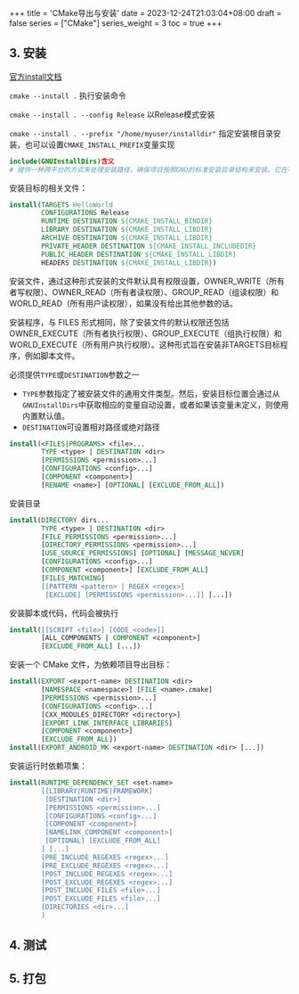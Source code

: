 +++
title = 'CMake导出与安装'
date = 2023-12-24T21:03:04+08:00
draft = false
series = ["CMake"]
series_weight = 3
toc = true
+++

## 3. 安装
[官方install文档](https://cmake.org/cmake/help/latest/command/install.html#command:install)

`cmake --install .` 执行安装命令

`cmake --install . --config Release` 以Release模式安装

`cmake --install . --prefix "/home/myuser/installdir"` 指定安装根目录安装，也可以设置`CMAKE_INSTALL_PREFIX`变量实现

```cmake
include(GNUInstallDirs)含义
# 提供一种跨平台的方式来处理安装路径，确保项目按照GNU的标准安装目录结构来安装。它在不同系统间提供了一致性，并使得项目更易于在不同Linux发行版上打包和分发。

```
安装目标的相关文件：

```cmake
install(TARGETS HelloWorld
        CONFIGURATIONS Release
        RUNTIME DESTINATION ${CMAKE_INSTALL_BINDIR}
        LIBRARY DESTINATION ${CMAKE_INSTALL_LIBDIR}
        ARCHIVE DESTINATION ${CMAKE_INSTALL_LIBDIR}
        PRIVATE_HEADER DESTINATION ${CMAKE_INSTALL_INCLUDEDIR}
        PUBLIC_HEADER DESTINATION ${CMAKE_INSTALL_LIBDIR}
        HEADERS DESTINATION ${CMAKE_INSTALL_LIBDIR})
```
安装文件，通过这种形式安装的文件默认具有权限设置，OWNER_WRITE（所有者写权限）、OWNER_READ（所有者读权限）、GROUP_READ（组读权限）和WORLD_READ（所有用户读权限），如果没有给出其他参数的话。

安装程序，与 FILES 形式相同，除了安装文件的默认权限还包括 OWNER_EXECUTE（所有者执行权限）、GROUP_EXECUTE（组执行权限）和 WORLD_EXECUTE（所有用户执行权限）。这种形式旨在安装非TARGETS目标程序，例如脚本文件。

必须提供`TYPE`或`DESTINATION`参数之一
- `TYPE`参数指定了被安装文件的通用文件类型。然后，安装目标位置会通过从`GNUInstallDirs`中获取相应的变量自动设置，或者如果该变量未定义，则使用内置默认值。
- `DESTINATION`可设置相对路径或绝对路径

```cmake
install(<FILES|PROGRAMS> <file>...
        TYPE <type> | DESTINATION <dir>
        [PERMISSIONS <permission>...]
        [CONFIGURATIONS <config>...]
        [COMPONENT <component>]
        [RENAME <name>] [OPTIONAL] [EXCLUDE_FROM_ALL])
```

安装目录

```cmake
install(DIRECTORY dirs...
        TYPE <type> | DESTINATION <dir>
        [FILE_PERMISSIONS <permission>...]
        [DIRECTORY_PERMISSIONS <permission>...]
        [USE_SOURCE_PERMISSIONS] [OPTIONAL] [MESSAGE_NEVER]
        [CONFIGURATIONS <config>...]
        [COMPONENT <component>] [EXCLUDE_FROM_ALL]
        [FILES_MATCHING]
        [[PATTERN <pattern> | REGEX <regex>]
         [EXCLUDE] [PERMISSIONS <permission>...]] [...])
```

安装脚本或代码，代码会被执行
```cmake
install([[SCRIPT <file>] [CODE <code>]]
        [ALL_COMPONENTS | COMPONENT <component>]
        [EXCLUDE_FROM_ALL] [...])
```
安装一个 CMake 文件，为依赖项目导出目标：
```cmake
install(EXPORT <export-name> DESTINATION <dir>
        [NAMESPACE <namespace>] [FILE <name>.cmake]
        [PERMISSIONS <permission>...]
        [CONFIGURATIONS <config>...]
        [CXX_MODULES_DIRECTORY <directory>]
        [EXPORT_LINK_INTERFACE_LIBRARIES]
        [COMPONENT <component>]
        [EXCLUDE_FROM_ALL])
install(EXPORT_ANDROID_MK <export-name> DESTINATION <dir> [...])
```
安装运行时依赖项集：
```cmake
install(RUNTIME_DEPENDENCY_SET <set-name>
        [[LIBRARY|RUNTIME|FRAMEWORK]
         [DESTINATION <dir>]
         [PERMISSIONS <permission>...]
         [CONFIGURATIONS <config>...]
         [COMPONENT <component>]
         [NAMELINK_COMPONENT <component>]
         [OPTIONAL] [EXCLUDE_FROM_ALL]
        ] [...]
        [PRE_INCLUDE_REGEXES <regex>...]
        [PRE_EXCLUDE_REGEXES <regex>...]
        [POST_INCLUDE_REGEXES <regex>...]
        [POST_EXCLUDE_REGEXES <regex>...]
        [POST_INCLUDE_FILES <file>...]
        [POST_EXCLUDE_FILES <file>...]
        [DIRECTORIES <dir>...]
        )
```

## 4. 测试

## 5. 打包